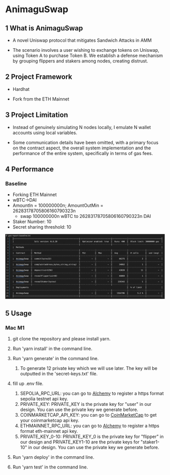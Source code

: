 # AnimaguSwap
## 1 What is AnimaguSwap
- A novel Uniswap protocol that mitigates Sandwich Attacks in AMM 

- The scenario involves a user wishing to exchange tokens on Uniswap, using Token A to purchase Token B. We establish a defense mechanism by grouping flippers and stakers among nodes, creating distrust.
## 2 Project Framework
- Hardhat 

- Fork from the ETH Mainnet

## 3 Project Limitation
- Instead of genuinely simulating N nodes locally, I emulate N wallet accounts using local variables.

- Some communication details have been omitted, with a primary focus on the contract aspect, the overall system implementation and the performance of the entire system, specifically in terms of gas fees.
## 4 Performance

### Baseline

- Forking ETH Mainnet
- wBTC->DAI
- AmountIn = 100000000n; AmountOutMin = 26283178705806160790323n
  - swap 100000000n wBTC to 26283178705806160790323n DAI
- Staker Number: 10
- Secret sharing  threshold: 10

![baseline](img/baseline.png)

## 5 Usage
### Mac M1
1. git clone the repository and please install yarn.
2. Run 'yarn install' in the command line.
3. Run 'yarn generate' in the command line.
   1. To generate 12 private key which we will use later. The key will be outputted in the 'secret-keys.txt' file.

4. fill up .env file.
   1. SEPOLIA_RPC_URL: you can go to [Alchemy](https://www.alchemy.com/) to register a https format sepolia testnet api key.
   2. PRIVATE_KEY: PRIVATE_KEY is the private key for "user" in our design. You can use the private key we generate before.
   3. COINMARKETCAP_API_KEY: you can go to [CoinMarketCap](https://coinmarketcap.com/api/) to get your coinmarketcap api key.
   4. ETHMAINNET_RPC_URL:  you can go to [Alchemy](https://www.alchemy.com/) to register a https format eth-mainnet api key.
   5. PRIVATE_KEY_0-10: PRIVATE_KEY_0 is the private key for "flipper" in our design and PRIVATE_KEY1-10 are the private keys for "staker1-10" in our design. You can use the private key we generate before.

5. Run 'yarn deploy' in the command line.
6. Run 'yarn test' in the command line.

